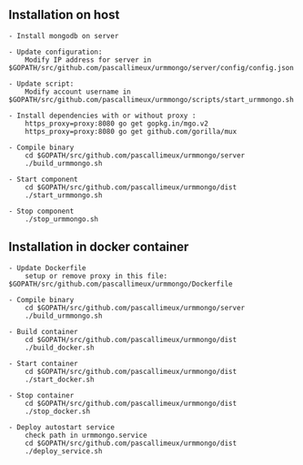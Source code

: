 
## Installation on host

	- Install mongodb on server

	- Update configuration: 
		Modify IP address for server in $GOPATH/src/github.com/pascallimeux/urmmongo/server/config/config.json

	- Update script: 
		Modify account username in $GOPATH/src/github.com/pascallimeux/urmmongo/scripts/start_urmmongo.sh

	- Install dependencies with or without proxy :
		https_proxy=proxy:8080 go get gopkg.in/mgo.v2
		https_proxy=proxy:8080 go get github.com/gorilla/mux

	- Compile binary
		cd $GOPATH/src/github.com/pascallimeux/urmmongo/server
		./build_urmmongo.sh

	- Start component
		cd $GOPATH/src/github.com/pascallimeux/urmmongo/dist
		./start_urmmongo.sh

	- Stop component
		./stop_urmmongo.sh


## Installation in docker container
	
	- Update Dockerfile
		setup or remove proxy in this file:  $GOPATH/src/github.com/pascallimeux/urmmongo/Dockerfile

	- Compile binary
		cd $GOPATH/src/github.com/pascallimeux/urmmongo/server
		./build_urmmongo.sh

	- Build container
		cd $GOPATH/src/github.com/pascallimeux/urmmongo/dist
		./build_docker.sh

	- Start container
		cd $GOPATH/src/github.com/pascallimeux/urmmongo/dist
		./start_docker.sh

	- Stop container
		cd $GOPATH/src/github.com/pascallimeux/urmmongo/dist
		./stop_docker.sh

	- Deploy autostart service
		check path in urmmongo.service
		cd $GOPATH/src/github.com/pascallimeux/urmmongo/dist
		./deploy_service.sh
